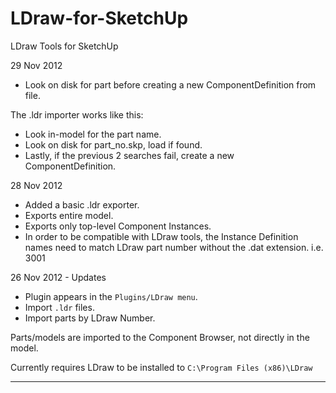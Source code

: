 LDraw-for-SketchUp
==================

LDraw Tools for SketchUp

29 Nov 2012

 * Look on disk for part before creating a new ComponentDefinition from file. 

  The .ldr importer works like this:
   * Look in-model for the part name.
   * Look on disk for part_no.skp, load if found.
   * Lastly, if the previous 2 searches fail, create a new ComponentDefinition.

28 Nov 2012

 * Added a basic .ldr exporter.
  * Exports entire model. 
  * Exports only top-level Component Instances. 
  * In order to be compatible with LDraw tools, the Instance Definition names need to match LDraw part number without the
   .dat extension. i.e. 3001

26 Nov 2012 - Updates

* Plugin appears in the `Plugins/LDraw menu`.
* Import `.ldr` files.
* Import parts by LDraw Number.

Parts/models are imported to the Component Browser, not directly in the model.

Currently requires LDraw to be installed to `C:\Program Files (x86)\LDraw`

----

